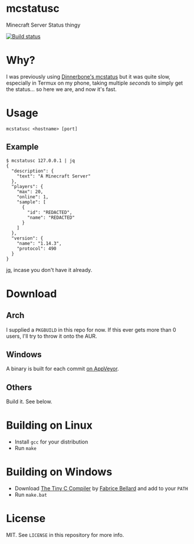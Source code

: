 # mcstatusc
Minecraft Server Status thingy

[![Build status](https://ci.appveyor.com/api/projects/status/g9gjuf6fk3fxsgk1?svg=true)](https://ci.appveyor.com/project/JerwuQu/mcstatusc)

# Why?
I was previously using [Dinnerbone's mcstatus](https://github.com/dinnerbone/mcstatus) but it was quite slow, especially in Termux on my phone, taking multiple *seconds* to simply get the status... so here we are, and now it's fast.

# Usage
`mcstatusc <hostname> [port]`

## Example
```
$ mcstatusc 127.0.0.1 | jq
{
  "description": {
    "text": "A Minecraft Server"
  },
  "players": {
    "max": 20,
    "online": 1,
    "sample": [
      {
        "id": "REDACTED",
        "name": "REDACTED"
      }
    ]
  },
  "version": {
    "name": "1.14.3",
    "protocol": 490
  }
}
```
[jq](https://github.com/stedolan/jq), incase you don't have it already.

# Download
## Arch
I supplied a `PKGBUILD` in this repo for now. If this ever gets more than 0 users, I'll try to throw it onto the AUR.

## Windows
A binary is built for each commit [on AppVeyor](https://ci.appveyor.com/project/JerwuQu/mcstatusc/build/artifacts).

## Others
Build it. See below.

# Building on Linux
- Install `gcc` for your distribution
- Run `make`

# Building on Windows
- Download [The Tiny C Compiler](https://bellard.org/tcc/) by [Fabrice Bellard](https://bellard.org/) and add to your `PATH`
- Run `make.bat`

# License
MIT. See `LICENSE` in this repository for more info.
